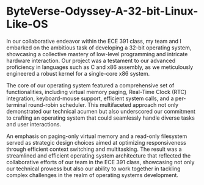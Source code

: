 # ByteVerse-Odyssey-A-32-bit-Linux-Like-OS

In our collaborative endeavor within the ECE 391 class, my team and I embarked on the ambitious task of developing a 32-bit operating system, showcasing a collective mastery of low-level programming and intricate hardware interaction. Our project was a testament to our advanced proficiency in languages such as C and x86 assembly, as we meticulously engineered a robust kernel for a single-core x86 system.

The core of our operating system featured a comprehensive set of functionalities, including virtual memory paging, Real-Time Clock (RTC) integration, keyboard-mouse support, efficient system calls, and a per-terminal round-robin scheduler. This multifaceted approach not only demonstrated our technical acumen but also underscored our commitment to crafting an operating system that could seamlessly handle diverse tasks and user interactions.

An emphasis on paging-only virtual memory and a read-only filesystem served as strategic design choices aimed at optimizing responsiveness through efficient context switching and multitasking. The result was a streamlined and efficient operating system architecture that reflected the collaborative efforts of our team in the ECE 391 class, showcasing not only our technical prowess but also our ability to work together in tackling complex challenges in the realm of operating systems development.
